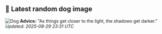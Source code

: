 ## 🐶 Latest random dog image
![Dog](https://images.dog.ceo/breeds/husky/n02110185_13423.jpg)
**Advice:** "As things get closer to the light, the shadows get darker."
*Updated: 2025-08-29 23:31 UTC*

